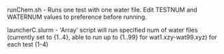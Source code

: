 runChem.sh - Runs one test with one water file. Edit TESTNUM and WATERNUM values to preference before running.

launcherC.slurm - 'Array' script will run specified num of water files (currently set to {1..4}, able to run up to {1..99} for wat1.xzy-wat99.xyz) for each test (1-4)

